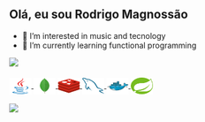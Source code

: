 ## Olá, eu sou Rodrigo Magnossão


- 👀 I’m interested in music and tecnology
- 🌱 I’m currently learning functional programming

<div>
  <a href="https://github.com/rmagnossao"> 
  <img height="180em" src="https://github-readme-stats.vercel.app/api?username=rmagnossao&show_icons=true&theme=dracula&include_all_commits=true&count_private=true"/>
    
 <!-- <img height="180em" src="https://github-readme-stats.vercel.app/api/top-langs/?username=rmagnossao&layout=compact&ngs_count=1&theme=dracula"/> -->
    
   
  </div>
  
  <div style="display: inline_block"><br>
    <img align=center alt="magnos-java", height=30 width="40" src="https://raw.githubusercontent.com/devicons/devicon/master/icons/java/java-original.svg">
    <img align=center alt="magnos-java", height=30 width="40" src="https://raw.githubusercontent.com/devicons/devicon/master/icons/mongodb/mongodb-original.svg">
    <img align=center alt="magnos-java", height=30 width="40" src="https://raw.githubusercontent.com/devicons/devicon/master/icons/redis/redis-original.svg">
    <img align=center alt="magnos-java", height=30 width="40" src="https://raw.githubusercontent.com/devicons/devicon/master/icons/mysql/mysql-original.svg">
    <img align=center alt="magnos-java", height=30 width="40" src="https://raw.githubusercontent.com/devicons/devicon/master/icons/docker/docker-original.svg">
    <img align=center alt="magnos-java", height=30 width="40" src="https://raw.githubusercontent.com/devicons/devicon/master/icons/spring/spring-original.svg">

  </div>
  <br>
    <div>
    <a href="https://www.linkedin.com/in/rodrigo-magnoss%C3%A3o-15aa5635/" target="_blank"><img src="https://img.shields.io/badge/-LinkedIn-%230077B5?tyle=for-theadge&logo=linkedin&logoColor=white" target="_blank"></a>
  </div>
    



   
    
   

<!---
rmagnossao/rmagnossao is a ✨ special ✨ repository because its `README.md` (this file) appears on your GitHub profile.
You can click the Preview link to take a look at your changes.
--->
